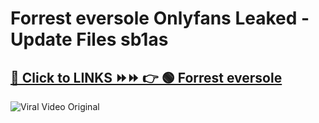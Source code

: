 
 # Forrest eversole Onlyfans Leaked - Update Files sb1as

## <h2><a href="https://clipsfans.com/Forrest_eversole&ref=git">🔗 Click to LINKS ⏩⏩ 👉 🟢 Forrest eversole </a></h2>

<a href="https://clipsfans.com/Forrest_eversole&ref=git" rel="nofollow" data-target="animated-image.originalLink"><img src="https://i.ibb.co.com/xMMVF88/686577567.gif" alt="Viral Video Original" style="max-width: 100%; display: inline-block;" data-target="animated-image.originalImage"></a>

